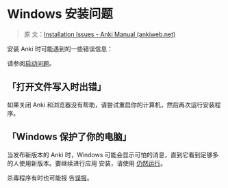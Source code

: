 # Windows 安装问题

> 原
> 文：[Installation Issues - Anki Manual (ankiweb.net)](https://docs.ankiweb.net/platform/windows/installation-issues.html)

安装 Anki 时可能遇到的一些错误信息：

<!-- toc -->

请参阅[启动问题](./startup-issues.md)。

## 「打开文件写入时出错」

如果关闭 Anki 和浏览器没有帮助，请尝试重启你的计算机，然后再次运行安装程序。

## 「Windows 保护了你的电脑」

当发布新版本的 Anki 时，Windows 可能会显示可怕的消息，直到它看到足够多的人使用新版本。要继续进行应用
安装，请使用
[仍然运行](https://www.tekrevue.com/tip/windows-protected-your-pc-disable-smartscreen/)。

杀毒程序有时也可能报
告[误报](https://open-spaced-repetition.github.io/anki-faqs-zh-CN/my-antivirus-program-says-anki-is-infected.html)。
